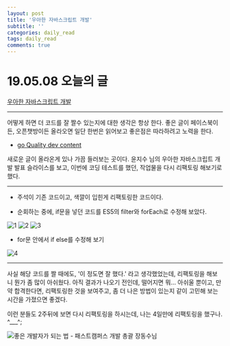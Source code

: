 ```yaml
---
layout: post
title: '우아한 자바스크립트 개발'
subtitle: ''
categories: daily_read
tags: daily_read
comments: true
---
```


# 19.05.08 오늘의 글


[우아한 자바스크립트 개발](https://speakerdeck.com/nigayo/uahan-jabaseukeuribteu-gaebal)

---

어떻게 하면 더 코드를 잘 짤수 있는지에 대한 생각은 항상 한다. 좋은 글이 페이스북이든, 오픈챗방이든 올라오면 일단 한번은 읽어보고 좋은점은 따라하려고 노력을 한다.

- [go Quality dev content](https://github.com/Integerous/goQuality-dev-contents)

새로운 글이 올라온게 있나 가끔 들러보는 곳이다. 윤지수 님의 우아한 자바스크립트 개발 발표 슬라이스를 보고, 이번에 코딩 테스트를 했던, 작업물을 다시 리팩토링 해보기로 했다. 


---

- 주석이 기존 코드이고, 색깔이 입힌게 리팩토링한 코드이다.


- 순회하는 중에, if문을 넣던 코드를 ES5의 filter와 forEach로 수정해 보았다.

![1](https://user-images.githubusercontent.com/34129711/57351647-aa270980-719d-11e9-8418-e7de2db18c00.png)
![2](https://user-images.githubusercontent.com/34129711/57351662-b612cb80-719d-11e9-8744-8e25896aa605.png)
![3](https://user-images.githubusercontent.com/34129711/57351697-d3479a00-719d-11e9-9617-81385290aaf5.png)


- for문 안에서 if else를 수정해 보기

![4](https://user-images.githubusercontent.com/34129711/57351774-16a20880-719e-11e9-88b6-d68f8de85f56.png)


--- 

사실 해당 코드를 짤 때에도, '이 정도면 잘 했다.' 라고 생각했었는데, 리팩토링을 해보니 뭔가 좀 많이 아쉬웠다.
아직 결과가 나오기 전인데, 떨어지면 뭐... 아쉬울 뿐이고, 만약 합격한다면, 리팩토링한 것을 보여주고, 좀 더 나은 방법이 있는지 같이 고민해 보는 시간을 가졌으면 좋겠다.


이런 분들도 2주뒤에 보면 다시 리팩토링을 하시는데, 나는 4일만에 리팩토링을 했구나. ^___^;

![좋은 개발자가 되는 법 - 패스트캠퍼스 개발 총괄 장동수님](https://www.facebook.com/306660186475656/posts/549447715530234/)


